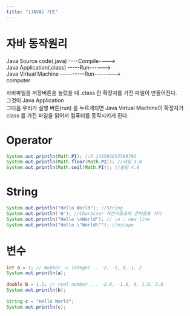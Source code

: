 ```yaml
---
title: "[JAVA] 기초"
---
```


# 자바 동작원리
Java Source code(.java) ----Compile---->   
Java Application(.class) -----Run------>  
Java Virtual Machine ----------Run-------->   
computer

자바파일을 저장버튼을 눌렀을 때 .class 란 확장자를 가진 파일이 만들어진다.   
그것이 Java Application   
그다음 우리가 실행 버튼(run) 을 누르게되면 Java Virtual Machine이 확장자가 class 를 가진 파일을 읽어서 컴퓨터를 동작시키게 된다.


# Operator
```java
System.out.println(Math.PI); //3.141592653589793
System.out.println(Math.floor(Math.PI)); //내림 3.0
System.out.println(Math.ceil(Math.PI)); //올림 4.0
```


# String
```java
System.out.println("Hello World"); //String
System.out.println('H'); //Character 작은따옴표와 큰따음표 차이
System.out.println("Hello \nWorld"); // \n : new line
System.out.println("Hello \"World\""); //escape
```


# 변수
```java
int a = 1; // Number -> integer .. -2, -1, 0, 1, 2
System.out.println(a);
		
double b = 1.1; // real number ... -2.0, -1.0, 0, 1.0, 2.0
System.out.println(b);
		
String c = "Hello World";
System.out.println(c);
```
